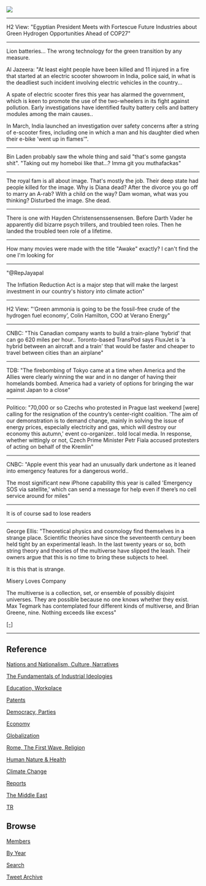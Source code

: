 <img src="https://drive.google.com/uc?export=view&id=1B2wf9R7AMH1d7Vw6e2mucLbIQ5NSjir7"/>

---

H2 View: "Egyptian President Meets with Fortescue Future Industries
about Green Hydrogen Opportunities Ahead of COP27"

---

Lion batteries... The wrong technology for the green transition by any
measure.

Al Jazeera: "At least eight people have been killed and 11 injured in
a fire that started at an electric scooter showroom in India, police
said, in what is the deadliest such incident involving electric
vehicles in the country...

A spate of electric scooter fires this year has alarmed the
government, which is keen to promote the use of the two-wheelers in
its fight against pollution. Early investigations have identified
faulty battery cells and battery modules among the main causes..

In March, India launched an investigation over safety concerns after a
string of e-scooter fires, including one in which a man and his
daughter died when their e-bike 'went up in flames'".

---

Bin Laden probably saw the whole thing and said "that's some gangsta
shit".  "Taking out my homeboi like that...? Imma git you muthafackas"

---

The royal fam is all about image. That's mostly the job. Their deep
state had people killed for the image. Why is Diana dead? After the
divorce you go off to marry an A-rab? With a child on the way? Dam
woman, what was you thinking? Disturbed the image. She dead.

---

There is one with Hayden Christensenssensensen. Before Darth Vader he
apparently did bizarre psych trillers, and troubled teen roles. Then he
landed the troubled teen role of a lifetime.

---

How many movies were made with the title "Awake" exactly? I can't
find the one I'm looking for

---

"@RepJayapal

The Inflation Reduction Act is a major step that will make the largest
investment in our country's history into climate action"

---

H2 View: "‘Green ammonia is going to be the fossil-free crude of the
hydrogen fuel economy’, Colin Hamilton, COO at Verano Energy"

---

CNBC: "This Canadian company wants to build a train-plane ‘hybrid'
that can go 620 miles per hour.. Toronto-based TransPod says FluxJet
is 'a hybrid between an aircraft and a train' that would be faster and
cheaper to travel between cities than an airplane"

---

TDB: "The firebombing of Tokyo came at a time when America and the
Allies were clearly winning the war and in no danger of having their
homelands bombed. America had a variety of options for bringing the
war against Japan to a close"

---

Politico: "70,000 or so Czechs who protested in Prague last weekend
[were] calling for the resignation of the country’s center-right
coalition. 'The aim of our demonstration is to demand change, mainly
in solving the issue of energy prices, especially electricity and gas,
which will destroy our economy this autumn,' event co-organizer.. told
local media. In response, whether wittingly or not, Czech Prime
Minister Petr Fiala accused protesters of acting on behalf of the
Kremlin"

---

CNBC: "Apple event this year had an unusually dark undertone as it
leaned into emergency features for a dangerous world..

The most significant new iPhone capability this year is called
'Emergency SOS via satellite,' which can send a message for help even
if there’s no cell service around for miles"

---

It is of course sad to lose readers

---

George Ellis: "Theoretical physics and cosmology find themselves in a
strange place. Scientific theories have since the seventeenth century
been held tight by an experimental leash. In the last twenty years or
so, both string theory and theories of the multiverse have slipped the
leash. Their owners argue that this is no time to bring these subjects
to heel.

It is this that is strange.

Misery Loves Company

The multiverse is a collection, set, or ensemble of possibly disjoint
universes. They are possible because no one knows whether they
exist. Max Tegmark has contemplated four different kinds of
multiverse, and Brian Greene, nine. Nothing exceeds like excess"

[[-]](https://inference-review.com/article/physics-on-edge)

---

## Reference

[Nations and Nationalism, Culture, Narratives](2013/02/nations-and-nationalism.html)

[The Fundamentals of Industrial Ideologies](2011/04/fundamentals-of-industrial-ideologies.html)

[Education, Workplace](2017/09/education-workplace.html)

[Patents](2018/09/patents.html)

[Democracy, Parties](2016/11/democracy.html)

[Economy](2018/05/economy.html)

[Globalization](2018/09/globalization.html)

[Rome, The First Wave, Religion](2017/12/rome.html)

[Human Nature & Health](2020/07/human-nature.html)

[Climate Change](2018/12/climate.html)

[Reports](2019/05/reports.html)

[The Middle East](2019/07/middleeast.html)

[TR](../tr)

## Browse

[Members](2022/08/members.html)

[By Year](years.html)

[Search](search.html)

[Tweet Archive](tweets/index.html)
